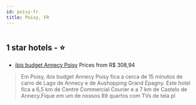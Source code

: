 ```yaml
---
id: poisy-fr
title: Poisy, FR
---
```


<center><img src="https://i.travelapi.com/hotels/23000000/22460000/22454300/22454290/22ee0361_z.jpg" alt="" /></center>


##  1 star hotels - ⭐️

-    [ibis budget Annecy Poisy](https://www.hurb.com/br/aud/https://www.hurb.com/br/hotels/poisy/ibis-budget-annecy-poisy-HT-Y050?cmp=18055) Prices from R$ 308,94
   > Em Poisy, ibis budget Annecy Poisy fica a cerca de 15 minutos de carro de Lago de Annecy e de Aushopping Grand Epagny.  Este hotel fica a 6,5 km de Centre Commercial Courier e a 7 km de Castelo de Annecy.Fique em um de nossos 89 quartos com TVs de tela pl
